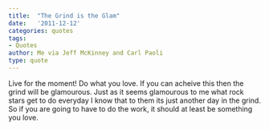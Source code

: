 ```yaml
---
title:  "The Grind is the Glam"
date:   '2011-12-12'
categories: quotes
tags:
- Quotes
author: Me via Jeff McKinney and Carl Paoli
type: quote
---
```


Live for the moment! Do what you love. If you can acheive this then the grind will be glamourous. Just as it seems glamourous to me what rock stars get to do everyday I know that to them its just another day in the grind. So if you are going to have to do the work, it should at least be something you love.
